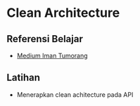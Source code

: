 # Clean Architecture

## Referensi Belajar

- [Medium Iman Tumorang](https://medium.com/golangid/mencoba-golang-clean-architecture-c2462f355f41)

## Latihan

- Menerapkan clean achitecture pada API
